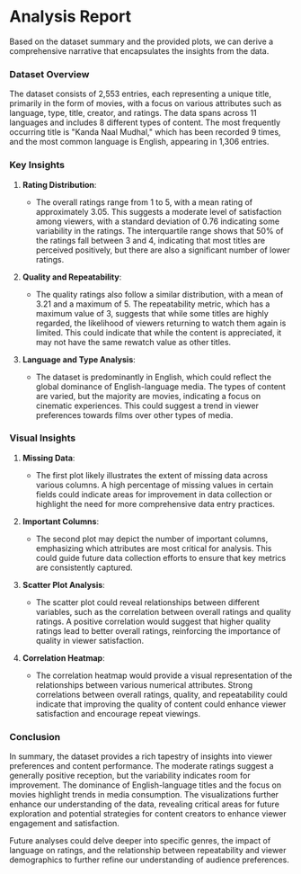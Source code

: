 # Analysis Report

Based on the dataset summary and the provided plots, we can derive a comprehensive narrative that encapsulates the insights from the data.

### Dataset Overview

The dataset consists of 2,553 entries, each representing a unique title, primarily in the form of movies, with a focus on various attributes such as language, type, title, creator, and ratings. The data spans across 11 languages and includes 8 different types of content. The most frequently occurring title is "Kanda Naal Mudhal," which has been recorded 9 times, and the most common language is English, appearing in 1,306 entries.

### Key Insights

1. **Rating Distribution**:
   - The overall ratings range from 1 to 5, with a mean rating of approximately 3.05. This suggests a moderate level of satisfaction among viewers, with a standard deviation of 0.76 indicating some variability in the ratings. The interquartile range shows that 50% of the ratings fall between 3 and 4, indicating that most titles are perceived positively, but there are also a significant number of lower ratings.

2. **Quality and Repeatability**:
   - The quality ratings also follow a similar distribution, with a mean of 3.21 and a maximum of 5. The repeatability metric, which has a maximum value of 3, suggests that while some titles are highly regarded, the likelihood of viewers returning to watch them again is limited. This could indicate that while the content is appreciated, it may not have the same rewatch value as other titles.

3. **Language and Type Analysis**:
   - The dataset is predominantly in English, which could reflect the global dominance of English-language media. The types of content are varied, but the majority are movies, indicating a focus on cinematic experiences. This could suggest a trend in viewer preferences towards films over other types of media.

### Visual Insights

1. **Missing Data**:
   - The first plot likely illustrates the extent of missing data across various columns. A high percentage of missing values in certain fields could indicate areas for improvement in data collection or highlight the need for more comprehensive data entry practices.

2. **Important Columns**:
   - The second plot may depict the number of important columns, emphasizing which attributes are most critical for analysis. This could guide future data collection efforts to ensure that key metrics are consistently captured.

3. **Scatter Plot Analysis**:
   - The scatter plot could reveal relationships between different variables, such as the correlation between overall ratings and quality ratings. A positive correlation would suggest that higher quality ratings lead to better overall ratings, reinforcing the importance of quality in viewer satisfaction.

4. **Correlation Heatmap**:
   - The correlation heatmap would provide a visual representation of the relationships between various numerical attributes. Strong correlations between overall ratings, quality, and repeatability could indicate that improving the quality of content could enhance viewer satisfaction and encourage repeat viewings.

### Conclusion

In summary, the dataset provides a rich tapestry of insights into viewer preferences and content performance. The moderate ratings suggest a generally positive reception, but the variability indicates room for improvement. The dominance of English-language titles and the focus on movies highlight trends in media consumption. The visualizations further enhance our understanding of the data, revealing critical areas for future exploration and potential strategies for content creators to enhance viewer engagement and satisfaction. 

Future analyses could delve deeper into specific genres, the impact of language on ratings, and the relationship between repeatability and viewer demographics to further refine our understanding of audience preferences.